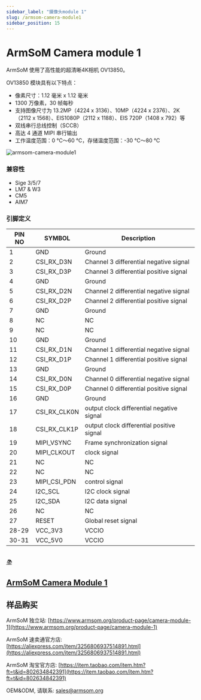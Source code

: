 ```yaml
---
sidebar_label: "摄像头module 1"
slug: /armsom-camera-module1
sidebar_position: 15
---
```


# ArmSoM Camera module 1

ArmSoM 使用了高性能的超清晰4K相机 OV13850。

OV13850 模块具有以下特点：
* 像素尺寸：1.12 毫米 x 1.12 毫米
* 1300 万像素，30 帧每秒
* 支持图像尺寸为 13.2MP（4224 x 3136）、10MP（4224 x 2376）、2K（2112 x 1568）、EIS1080P（2112 x 1188）、EIS 720P（1408 x 792）等
* 双线串行总线控制（SCCB）
* 高达 4 通道 MIPI 串行输出
* 工作温度范围：0 ℃～60 ℃，存储温度范围：-30 ℃～80 ℃

![armsom-camera-module1](/img/accessories/armsom-camera-module1.png)

### 兼容性
- Sige 3/5/7
- LM7 & W3
- CM5
- AIM7

### 引脚定义
|PIN NO| SYMBOL| Description |
| -------- | ----------- | ----------- |
|1| GND| Ground
|2| CSI_RX_D3N| Channel 3 differential negative signal
|3| CSI_RX_D3P| Channel 3 differential positive signal
|4| GND| Ground 
|5| CSI_RX_D2N| Channel 2 differential negative signal
|6| CSI_RX_D2P| Channel 2 differential positive signal
|7| GND |Ground 
|8| NC | NC
|9| NC | NC
|10| GND| Ground 
|11| CSI_RX_D1N | Channel 1 differential negative signal
|12| CSI_RX_D1P |Channel 1 differential positive signal
|13| GND| Ground 
|14| CSI_RX_D0N |Channel 0 differential negative signal 
|15| CSI_RX_D0P| Channel 0 differential positive signal
|16| GND| Ground 
|17| CSI_RX_CLK0N|output clock differential negative signal
|18| CSI_RX_CLK1P|output clock differential positive signal
|19| MIPI_VSYNC| Frame synchronization signal
|20| MIPI_CLKOUT |clock signal
|21| NC | NC
|22| NC | NC
|23| MIPI_CSI_PDN| control signal
|24| I2C_SCL| I2C clock signal
|25| I2C_SDA| I2C data signal 
|26|  NC | NC
|27| RESET| Global reset signal
|28-29| VCC_3V3 |VCCIO 
|30-31| VCC_5V0 |VCCIO 
<br/>
<div class="cards">
    <a href="https://pan.baidu.com/s/1fxOL8wt1ZGHRL4MsrtnOQg?pwd=arms" class="card-link">
        <div class="card">
            <div class="icon">
                <i>📚</i>
            </div>
            <div class="content">
                <h2>ArmSoM Camera Module 1</h2>
            </div>
        </div>
    </a>
</div>


## 样品购买
ArmSoM 独立站: [https://www.armsom.org/product-page/camera-module-1](https://www.armsom.org/product-page/camera-module-1)
 
ArmSoM 速卖通官方店: [https://aliexpress.com/item/3256806937514891.html](https://aliexpress.com/item/3256806937514891.html) 

ArmSoM 淘宝官方店: [https://item.taobao.com/item.htm?ft=t&id=802634842391](https://item.taobao.com/item.htm?ft=t&id=802634842391)

OEM&ODM,  请联系: sales@armsom.org